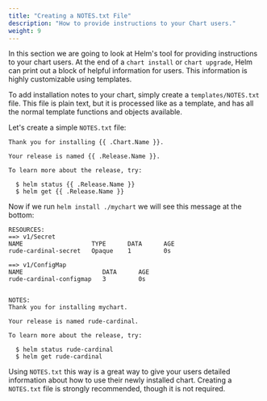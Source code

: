 ```yaml
---
title: "Creating a NOTES.txt File"
description: "How to provide instructions to your Chart users."
weight: 9
---
```


In this section we are going to look at Helm's tool for providing instructions
to your chart users. At the end of a `chart install` or `chart upgrade`, Helm
can print out a block of helpful information for users. This information is
highly customizable using templates.

To add installation notes to your chart, simply create a `templates/NOTES.txt`
file. This file is plain text, but it is processed like as a template, and has
all the normal template functions and objects available.

Let's create a simple `NOTES.txt` file:

```
Thank you for installing {{ .Chart.Name }}.

Your release is named {{ .Release.Name }}.

To learn more about the release, try:

  $ helm status {{ .Release.Name }}
  $ helm get {{ .Release.Name }}

```

Now if we run `helm install ./mychart` we will see this message at the bottom:

```
RESOURCES:
==> v1/Secret
NAME                   TYPE      DATA      AGE
rude-cardinal-secret   Opaque    1         0s

==> v1/ConfigMap
NAME                      DATA      AGE
rude-cardinal-configmap   3         0s


NOTES:
Thank you for installing mychart.

Your release is named rude-cardinal.

To learn more about the release, try:

  $ helm status rude-cardinal
  $ helm get rude-cardinal
```

Using `NOTES.txt` this way is a great way to give your users detailed
information about how to use their newly installed chart. Creating a `NOTES.txt`
file is strongly recommended, though it is not required.
